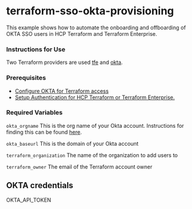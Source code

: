 # terraform-sso-okta-provisioning

This example shows how to automate the onboarding and offboarding of OKTA SSO users in HCP Terraform and Terraform Enterprise.


### Instructions for Use

Two Terraform providers are used [tfe](https://registry.terraform.io/providers/hashicorp/tfe/latest) and [okta](https://registry.terraform.io/providers/okta/okta/latest).

### Prerequisites

* [Configure OKTA for Terraform access](https://developer.hashicorp.com/terraform/cloud-docs/users-teams-organizations/single-sign-on/okta)
* [Setup Authentication for HCP Terraform or Terraform Enterprise.](https://registry.terraform.io/providers/hashicorp/tfe/latest/docs#authentication)
  
### Required Variables
`okta_orgname` This is the org name of your Okta account. Instructions for finding this can be found [here](https://registry.terraform.io/providers/okta/okta/latest/docs#environment-variables).

`okta_baseurl` This is the domain of your Okta account

`terraform_organization` The name of the organization to add users to

`terraform_owner` The email of the Terraform account owner

## OKTA credentials
OKTA_API_TOKEN


